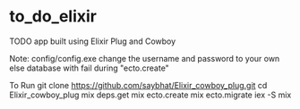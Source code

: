 # to_do_elixir
TODO app built using Elixir Plug and Cowboy

Note: config/config.exe change the username and password to your own else database with fail during "ecto.create"

To Run
git clone https://github.com/saybhat/Elixir_cowboy_plug.git
cd  Elixir_cowboy_plug
mix deps.get
mix ecto.create
mix ecto.migrate
iex -S mix